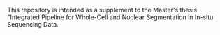 This repository is intended as a supplement to the Master's thesis "Integrated Pipeline for Whole-Cell and Nuclear Segmentation in In-situ Sequencing Data.
